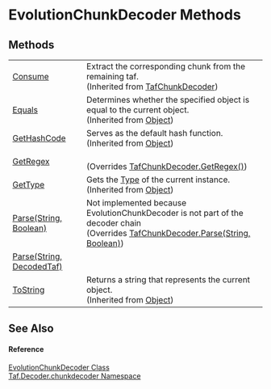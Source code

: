# EvolutionChunkDecoder Methods




## Methods
<table>
<tr>
<td><a href="M_Taf_Decoder_chunkdecoder_TafChunkDecoder_Consume.md">Consume</a></td>
<td>Extract the corresponding chunk from the remaining taf.<br />(Inherited from <a href="T_Taf_Decoder_chunkdecoder_TafChunkDecoder.md">TafChunkDecoder</a>)</td></tr>
<tr>
<td><a href="https://learn.microsoft.com/dotnet/api/system.object.equals#system-object-equals(system-object)" target="_blank" rel="noopener noreferrer">Equals</a></td>
<td>Determines whether the specified object is equal to the current object.<br />(Inherited from <a href="https://learn.microsoft.com/dotnet/api/system.object" target="_blank" rel="noopener noreferrer">Object</a>)</td></tr>
<tr>
<td><a href="https://learn.microsoft.com/dotnet/api/system.object.gethashcode" target="_blank" rel="noopener noreferrer">GetHashCode</a></td>
<td>Serves as the default hash function.<br />(Inherited from <a href="https://learn.microsoft.com/dotnet/api/system.object" target="_blank" rel="noopener noreferrer">Object</a>)</td></tr>
<tr>
<td><a href="M_Taf_Decoder_chunkdecoder_EvolutionChunkDecoder_GetRegex.md">GetRegex</a></td>
<td><br />(Overrides <a href="M_Taf_Decoder_chunkdecoder_TafChunkDecoder_GetRegex.md">TafChunkDecoder.GetRegex()</a>)</td></tr>
<tr>
<td><a href="https://learn.microsoft.com/dotnet/api/system.object.gettype" target="_blank" rel="noopener noreferrer">GetType</a></td>
<td>Gets the <a href="https://learn.microsoft.com/dotnet/api/system.type" target="_blank" rel="noopener noreferrer">Type</a> of the current instance.<br />(Inherited from <a href="https://learn.microsoft.com/dotnet/api/system.object" target="_blank" rel="noopener noreferrer">Object</a>)</td></tr>
<tr>
<td><a href="M_Taf_Decoder_chunkdecoder_EvolutionChunkDecoder_Parse.md">Parse(String, Boolean)</a></td>
<td>Not implemented because EvolutionChunkDecoder is not part of the decoder chain<br />(Overrides <a href="M_Taf_Decoder_chunkdecoder_TafChunkDecoder_Parse.md">TafChunkDecoder.Parse(String, Boolean)</a>)</td></tr>
<tr>
<td><a href="M_Taf_Decoder_chunkdecoder_EvolutionChunkDecoder_Parse_1.md">Parse(String, DecodedTaf)</a></td>
<td> </td></tr>
<tr>
<td><a href="https://learn.microsoft.com/dotnet/api/system.object.tostring" target="_blank" rel="noopener noreferrer">ToString</a></td>
<td>Returns a string that represents the current object.<br />(Inherited from <a href="https://learn.microsoft.com/dotnet/api/system.object" target="_blank" rel="noopener noreferrer">Object</a>)</td></tr>
</table>

## See Also


#### Reference
<a href="T_Taf_Decoder_chunkdecoder_EvolutionChunkDecoder.md">EvolutionChunkDecoder Class</a>  
<a href="N_Taf_Decoder_chunkdecoder.md">Taf.Decoder.chunkdecoder Namespace</a>  
